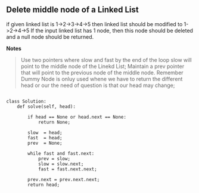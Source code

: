 ## Delete middle node of a Linked List

if given linked list is 1->2->3->4->5 then linked list should be modified to 1->2->4->5
If the input linked list has 1 node, then this node should be deleted and a null node should be returned.

**Notes**

> Use two pointers where slow and fast by the end of the loop slow will point to the middle node of the Linekd List;
> Maintain a prev pointer that will point to the previous node of the middle node.
> Remember Dummy Node is onluy used whene we have to return the different head or our the need of question is that our head may change;

```

class Solution:
    def solve(self, head):
        
        if head == None or head.next == None:
            return None;

        slow  = head;
        fast  = head;
        prev  = None;

        while fast and fast.next:
            prev = slow;
            slow = slow.next;
            fast = fast.next.next;
        
        prev.next = prev.next.next;
        return head;

```
